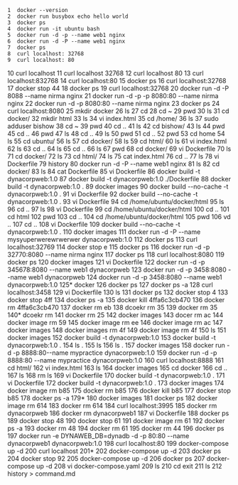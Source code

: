     1  docker --version
    2  docker run busybox echo hello world
    3  docker ps
    4  docker run -it ubuntu bash
    5  docker run -d -p --name web1 nginx
    6  docker run -d -P --name web1 nginx
    7  docker ps
    8  curl localhost: 32768
    9  curl localhost: 80
   10  curl localhost 
   11  curl localhost 32768
   12  curl localhost 80
   13  curl localhost:832768
   14  curl localhost:80
   15  docker ps
   16  curl localhost:32768
   17  docker stop 44
   18  docker ps
   19  curl localhost:32768
   20  docker run -d -P 8088 --name nirma nginx
   21  docker run -d -p -p 8080:80 --name nirma nginx
   22  docker run -d -p 8080:80 --name nirma nginx
   23  docker ps
   24  curl localhost:8080
   25  mkdir docker
   26  ls
   27  cd 
   28  cd ~
   29  pwd
   30  ls
   31  cd docker/
   32  mkdir html
   33  ls
   34  vi index.html
   35  cd /home/
   36  ls
   37  sudo adduser bishow
   38  cd ~
   39  pwd
   40  cd ..
   41  ls
   42  cd bishow/
   43  ls
   44  pwd
   45  cd ..
   46  pwd
   47  ls
   48  cd ..
   49  ls
   50  pwd
   51  cd ..
   52  pwd
   53  cd home
   54  ls
   55  cd ubuntu/
   56  ls
   57  cd docker/
   58  ls
   59  cd html/
   60  ls
   61  vi index.html
   62  ls
   63  cd ..
   64  ls
   65  cd ..
   66  ls
   67  pwd
   68  cd docker/
   69  vi Dockerfile
   70  ls
   71  cd docker/
   72  ls
   73  cd html/
   74  ls
   75  cat index.html 
   76  cd ..
   77  ls
   78  vi Dockerfile
   79  history
   80  docker run -d -P --name web1 nginx
   81  ls
   82  cd docker/
   83  ls
   84  cat Dockerfile 
   85  vi Dockerfile
   86  docker build -t dynacorpweb:1.0
   87  docker build -t dynacorpweb:1.0 ./Dockerfile
   88  docker build -t dynacorpweb:1.0 .
   89  docker images
   90  docker build --no-cache -t dynacorpweb:1.0 .
   91  vi Dockerfile 
   92  docker build --no-cache -t dynacorpweb:1.0 .
   93  vi Dockerfile 
   94  cd /home/ubuntu/docker/html
   95  ls
   96  cd ..
   97  ls
   98  vi Dockerfile 
   99  cd /home/ubuntu/docker/html
  100  cd ..
  101  cd html
  102  pwd
  103  cd ..
  104  cd /home/ubuntu/docker/html
  105  pwd
  106  vd ..
  107  cd ..
  108  vi Dockerfile 
  109  docker build --no-cache -t dynacorpweb:1.0 .
  110  docker images
  111  docker run -d -P --name mysyuperwerewrwerwer dynacorpweb:1.0
  112  docker ps
  113  curl localhost:32769
  114  docker stop e
  115  docker ps
  116  docker run -d -p 32770:8080 --name nirma nginx
  117  docker ps
  118  curl localhost:8080
  119  docker ps
  120  docker images
  121  vi Dockerfile 
  122  docker run -d -p 345678:8080 --name web1 dynacorpweb
  123  docker run -d -p 3458:8080 --name web1 dynacorpweb
  124  docker run -d -p 3458:8080 --name web1 dynacorpweb:1.0
  125* docker 
  126  docker ps
  127  docker ps -a
  128  curl localhost:3458
  129  vi Dockerfile 
  130  ls
  131  docker ps
  132  docker stop 4
  133  docker stop 4ff
  134  docker ps -a
  135  docker kill 4ffa6c3cb470
  136  docker rm 4ffa6c3cb470
  137  docker rm eb
  138  dcoekr rm 35
  139  docker rm 35
  140* dcoekr rm 
  141  docker rm 25
  142  docker images
  143  docer rm ac
  144  docker image rm 59
  145  docker image rm ee
  146  docker image rm ac
  147  docker images
  148  docker images rm 4f
  149  docker image rm 4f
  150  ls
  151  docker images
  152  docker build -t dynacorpweb:1.0
  153  docker build -t dynacorpweb:1.0 .
  154  ls .
  155  ls
  156  ls .
  157  docker images 
  158  docker run -d -p 8888:80--name mypractice dynacorpweb:1.0
  159  docker run -d -p 8888:80 --name mypractice dynacorpweb:1.0
  160  curl localhost:8888
  161  cd html/
  162  vi index.html 
  163  ls
  164  docker images
  165  cd docker
  166  cd ..
  167  ls
  168  rm ls
  169  vi Dockerfile 
  170  docker build -t dynacorpweb:1.0 .
  171  vi Dockerfile 
  172  docker build -t dynacorpweb:1.0 .
  173  docker images
  174  docker image rm b85
  175  docker rm b85
  176  docker kill b85
  177  docker stop b85
  178  docker ps -a
  179* 
  180  docker images
  181  docker ps 
  182  docker image rm 614
  183  docker rm 614
  184  curl localhost:3995
  185  docker rm dynacorpweb
  186  docker rm dynacorpweb1
  187  vi Dockerfile 
  188  docker ps 
  189  docker stop 48
  190  docker stop 61
  191  docker image rm  61
  192  docker ps -a
  193  docker rm 48
  194  docker rm 61
  195  docker rm 44
  196  docker ps 
  197  docker run -e DYNAWEB_DB=dynadb -d -p 80:80 --name dynacorpweb1 dynacorpweb:1.0
  198  curl localhost:80
  199  docker-compose up -d
  200  curl localhost
  201* 
  202  docker-compose up -d
  203  docker ps 
  204  docker stop 92
  205  docker-compose up -d
  206  docker ps 
  207  docker-compose up -d
  208  vi docker-compose.yaml 
  209  ls
  210  cd exit
  211  ls
  212  history > command.md
